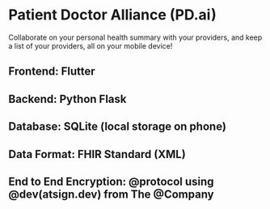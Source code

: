 # Patient Doctor Alliance (PD.ai)

Collaborate on your personal health summary with your providers, and keep a list of your providers, all on your mobile device!

## Frontend: Flutter

## Backend: Python Flask

## Database: SQLite (local storage on phone)

## Data Format: FHIR Standard (XML)

## End to End Encryption: @protocol using @dev(atsign.dev) from The @Company
